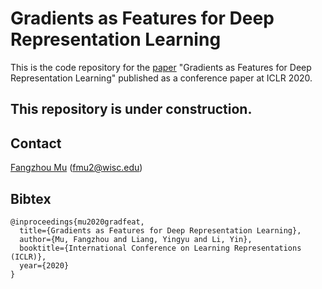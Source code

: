 # Gradients as Features for Deep Representation Learning

This is the code repository for the [paper](https://openreview.net/pdf?id=BkeoaeHKDS) "Gradients as Features for Deep Representation Learning" published as a conference paper at ICLR 2020.

## This repository is under construction.

## Contact
[Fangzhou Mu](http://pages.cs.wisc.edu/~fmu/) (fmu2@wisc.edu)

## Bibtex
```
@inproceedings{mu2020gradfeat,
  title={Gradients as Features for Deep Representation Learning},
  author={Mu, Fangzhou and Liang, Yingyu and Li, Yin},
  booktitle={International Conference on Learning Representations (ICLR)},
  year={2020}
}
```
